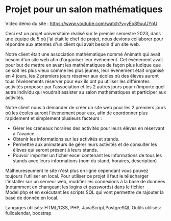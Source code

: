 # Projet pour un salon mathématiques

Video démo du site : https://www.youtube.com/watch?v=yEo89uuUYpU

Ceci est un projet universitaire réalisé sur le premier semestre 2023, dans une équipe de 5 où j'ai était le chef de projet, nous devions collaborer pour répondre aux attentes d'un client qui avait besoin d'un site web.

Notre client était une association mathématique nommé Animath qui avait besoin d'un site web afin d'organiser leur événement. Cet événement avait pour but de mettre en avant les mathématiques de façon plus ludique que ce soit les plus vieux comme les plus jeunes, leur événement était organisé en 4 jours, les 2 premiers jours réserver aux écoles où des élèves auront tous l'événements réserver pour eux ils ont pu utiliser les différentes activités proposer par l'association et les 2 autres jours pour n'importe quel autre individu qui voudrait assister au salon mathématiques et participer aux activités.

Notre client nous à demander de créer un site web pour les 2 premiers jours où les écoles auront l'événement pour eux, afin de coordonner plus rapidement et simplement plusieurs facteurs : 
 - Gérer les créneaux horaires des activités pour leurs élèves en réservant à l'avance.
 - Obtenir les informations sur les activités et stands.
 - Permettre aux animateurs de gérer leurs activités et de consulter les élèves qui seront présent à leurs stands.
 - Pouvoir importer un ficher excel contenant les informations de tous les stands avec leurs informations (nom du stand, horaires, description) 

Malheureseument le site n'est plus en ligne cependant vous pouvez toujours l'utiliser en local. Pour utiliser ce projet il faut le télécharger l'installer sur un serveur web, modifier les connexions à la base de données (notamment en changeant les logins et passwords) dans le fichier Model.php et en exécutant les scripts SQL qui vont permettre de rajouter la base de donnée en local.

Langages utilisés: HTML/CSS, PHP, JavaScript,PostgreSQL Outils utilisés: fullcalendar, boostrap
